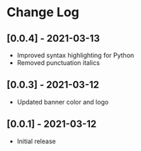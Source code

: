 # Change Log

## [0.0.4] - 2021-03-13

- Improved syntax highlighting for Python
- Removed punctuation italics

## [0.0.3] - 2021-03-12

- Updated banner color and logo

## [0.0.1] - 2021-03-12

- Initial release
